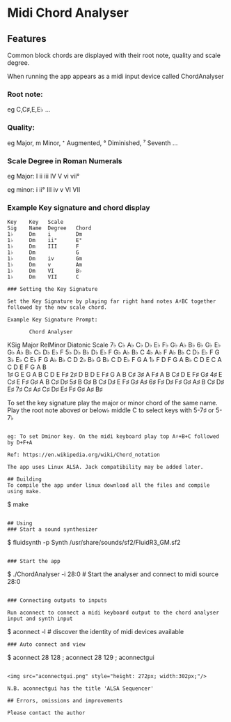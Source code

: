 # Midi Chord Analyser

## Features

Common block chords are displayed with their root note, quality and scale degree.

When running the app appears as a midi input device called ChordAnalyser

### Root note: 

eg C,C♯,E,E♭ ...

### Quality: 

eg Major, m Minor, ⁺ Augmented, ° Diminished, ⁷ Seventh ...

### Scale Degree in Roman Numerals 

eg Major: I ii  iii IV V vi vii°

eg minor: i ii° III iv v VI VII 

### Example Key signature and chord display
~~~
Key    Key   Scale
Sig    Name  Degree   Chord
1♭     Dm    i        Dm
1♭     Dm    ii°      E°
1♭     Dm    III      F
1♭     Dm             G
1♭     Dm    iv       Gm
1♭     Dm    v        Am
1♭     Dm    VI       B♭
1♭     Dm    VII      C

### Setting the Key Signature

Set the Key Signature by playing far right hand notes A♯BC together followed by the new scale chord.

Example Key Signature Prompt:
~~~
           Chord Analyser


KSig  Major RelMinor  Diatonic Scale
7♭      C♭      A♭    C♭ D♭ E♭ F♭ G♭ A♭ B♭ 
6♭      G♭      E♭    G♭ A♭ B♭ C♭ D♭ E♭ F
5♭      D♭      B♭    D♭ E♭ F  G♭ A♭ B♭ C
4♭      A♭      F     A♭ B♭ C  D♭ E♭ F  G
3♭      E♭      C     E♭ F  G  A♭ B♭ C  D
2♭      B♭      G     B♭ C  D  E♭ F  G  A
1♭      F       D     F  G  A  B♭ C  D  E
        C       A     C  D  E  F  G  A  B  
1♯      G       E     G  A  B  C  D  E  F♯ 
2♯      D       B     D  E  F♯ G  A  B  C♯ 
3♯      A       F♯    A  B  C♯ D  E  F♯ G♯ 
4♯      E       C♯    E  F♯ G♯ A  B  C♯ D♯ 
5♯      B       G♯    B  C♯ D♯ E  F♯ G♯ A♯ 
6♯      F♯      D♯    F♯ G♯ A♯ B  C♯ D♯ E♯ 
7♯      C♯      A♯    C♯ D♯ E♯ F♯ G♯ A♯ B♯ 

To set the key signature play the major or minor chord of the same name.
Play the root note above♯ or below♭ middle C to select keys with 5-7♯ or 5-7♭
~~~

eg: To set Dminor key. On the midi keyboard play top A♯+B+C followed by D+F+A

Ref: https://en.wikipedia.org/wiki/Chord_notation

The app uses Linux ALSA. Jack compatibility may be added later.

## Building
To compile the app under linux download all the files and compile using make.
~~~
 $ make
~~~

## Using
### Start a sound synthesizer 
~~~
 $ fluidsynth -p Synth /usr/share/sounds/sf2/FluidR3_GM.sf2
~~~

### Start the app
~~~
 $ ./ChordAnalyser -i 28:0 # Start the analyser and connect to midi source 28:0
~~~

### Connecting outputs to inputs

Run aconnect to connect a midi keyboard output to the chord analyser input and synth input
~~~
 $ aconnect -l # discover the identity of midi devices available
~~~
### Auto connect and view
~~~
 $ aconnect 28 128 ; aconnect 28 129 ; aconnectgui
~~~

<img src="aconnectgui.png" style="height: 272px; width:302px;"/>

N.B. aconnectgui has the title 'ALSA Sequencer'

## Errors, omissions and improvements

Please contact the author

